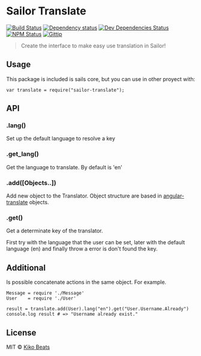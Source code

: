 # Sailor Translate

[![Build Status](http://img.shields.io/travis/sailorjs/sailor-translate/master.svg?style=flat)](https://travis-ci.org/sailorjs/sailor-translate)
[![Dependency status](http://img.shields.io/david/sailorjs/sailor-translate.svg?style=flat)](https://david-dm.org/sailorjs/sailor-translate)
[![Dev Dependencies Status](http://img.shields.io/david/dev/sailorjs/sailor-translate.svg?style=flat)](https://david-dm.org/sailorjs/sailor-translate#info=devDependencies)
[![NPM Status](http://img.shields.io/npm/dm/sailor-translate.svg?style=flat)](https://www.npmjs.org/package/sailor-translate)
[![Gittip](http://img.shields.io/gittip/Kikobeats.svg?style=flat)](https://www.gittip.com/Kikobeats/)


> Create the interface to make easy use translation in Sailor!


## Usage

This package is included is sails core, but you can use in other proyect with:

```
var translate = require("sailor-translate");
```

## API

### .lang(<language>)

Set up the default language to resolve a key

### .get_lang()

Get the language to translate. By default is 'en'

### .add([Objects..])

Add new object to the Translator. Object structure are based in [angular-translate](https://github.com/angular-translate/angular-translate) objects.


### .get(<key>)


Get a determinate key of the translator. 

First try with the language that the user can be set, later with the default language (en) and finally throw a error is don't found the key.


## Additional

Is possible concatenate actions in the same object. For example.

```
Message = require './Message'
User    = require './User'

result = translate.add(User).lang("en").get("User.Username.Already")
console.log result # => "Username already exist."

```



## License

MIT © [Kiko Beats](http://www.kikobeats.com)



